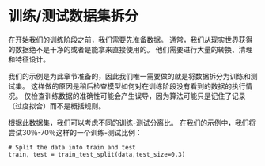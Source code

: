 # 训练/测试数据集拆分
在开始我们的训练阶段之前，我们需要先准备数据。 通常，我们从现实世界获得的数据绝不是干净的或者是能拿来直接使用的。 他们需要进行大量的转换、清理和特征设计。

我们的示例是为此章节准备的，因此我们唯一需要做的就是将数据拆分为训练和测试集。 这样做的原因是稍后检查模型如何对在训练阶段没有看到的数据的执行情况。 仅检查训练数据的准确性可能会产生误导，因为算法可能只是记住了记录（过度拟合）而不是概括规则。

根据此数据集，我们可以考虑不同的训练-测试分离比。 在我们的示例中，我们将尝试30％-70％这样的一个训练-测试比例：
```
# Split the data into train and test
train, test = train_test_split(data,test_size=0.3)
```
